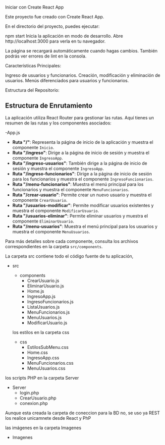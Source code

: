 Iniciar con Create React App

Este proyecto fue creado con Create React App.

En el directorio del proyecto, puedes ejecutar:

npm start
Inicia la aplicación en modo de desarrollo.
Abre http://localhost:3000 para verla en tu navegador.

La página se recargará automáticamente cuando hagas cambios.
También podrás ver errores de lint en la consola.

Características Principales:

Ingreso de usuarios y funcionarios.
Creación, modificación y eliminación de usuarios.
Menús diferenciados para usuarios y funcionarios.


Estructura del Repositorio:

## Estructura de Enrutamiento

La aplicación utiliza React Router para gestionar las rutas. Aquí tienes un resumen de las rutas y los componentes asociados:

 -App.js

- **Ruta "/"**: Representa la página de inicio de la aplicación y muestra el componente `Inicio`.
- **Ruta "/ingreso"**: Dirige a la página de inicio de sesión y muestra el componente `IngresoApp`.
- **Ruta "/ingreso-usuarios"**: También dirige a la página de inicio de sesión y muestra el componente `IngresoApp`.
- **Ruta "/ingreso-funcionarios"**: Dirige a la página de inicio de sesión para los funcionarios y muestra el componente `IngresoFuncionarios`.
- **Ruta "/menu-funcionarios"**: Muestra el menú principal para los funcionarios y muestra el componente `MenuFuncionarios`.
- **Ruta "/crear-usuario"**: Permite crear un nuevo usuario y muestra el componente `CrearUsuario`.
- **Ruta "/usuarios-modificar"**: Permite modificar usuarios existentes y muestra el componente `ModificarUsuario`.
- **Ruta "/usuarios-eliminar"**: Permite eliminar usuarios y muestra el componente `EliminarUsuario`.
- **Ruta "/menu-usuarios"**: Muestra el menú principal para los usuarios y muestra el componente `MenuUsuarios`.

Para más detalles sobre cada componente, consulta los archivos correspondientes en la carpeta `src/components`.


La carpeta src contiene todo el código fuente de tu aplicación,

- src
  - components
    - CrearUsuario.js
    - EliminarUsuario.js
    - Home.js
    - IngresoApp.js
    - IngresoFuncionarios.js
    - ListaUsuarios.js
    - MenuFuncionarios.js
    - MenuUsuarios.js
    - ModificarUsuario.js


     
   los estilos en la carpeta css
  
  - css
    - EstilosSubMenu.css
    - Home.css
    - IngresoApp.css
    - MenuFuncionarios.css
    - MenuUsuarios.css

los scripts PHP en la carpeta Server

  - Server
    - login.php
    - CrearUsuario.php
    - conexion.php
    
Aunque esta creada la carpeta de coneccion para la BD no, se uso ya REST los realice unicamnete desde React y PhP

las imágenes en la carpeta Imagenes

  - Imagenes
    



